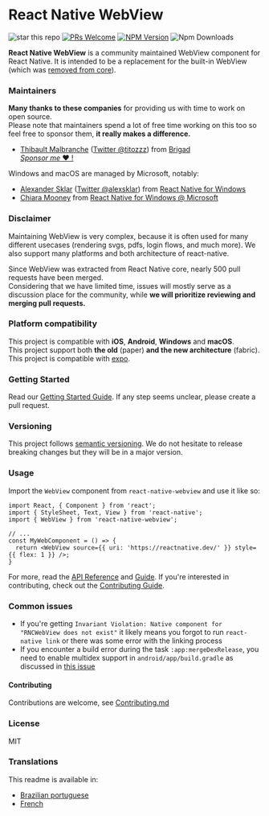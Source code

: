 # React Native WebView

![star this repo](https://img.shields.io/github/stars/react-native-webview/react-native-webview?style=flat-square)
[![PRs Welcome](https://img.shields.io/badge/PRs-welcome-brightgreen.svg?style=flat-square)](http://makeapullrequest.com)
[![NPM Version](https://img.shields.io/npm/v/react-native-webview.svg?style=flat-square)](https://www.npmjs.com/package/react-native-webview)
![Npm Downloads](https://img.shields.io/npm/dm/react-native-webview.svg)

**React Native WebView** is a community maintained WebView component for React Native. It is intended to be a replacement for the built-in WebView (which was [removed from core](https://github.com/react-native-community/discussions-and-proposals/pull/3)).

### Maintainers

**Many thanks to these companies** for providing us with time to work on open source.  
Please note that maintainers spend a lot of free time working on this too so feel free to sponsor them, **it really makes a difference.**

- [Thibault Malbranche](https://github.com/Titozzz) ([Twitter @titozzz](https://twitter.com/titozzz)) from [Brigad](https://www.brigad.co/en-gb/about-us)  
[*Sponsor me* ❤️ !](https://github.com/sponsors/Titozzz)


Windows and macOS are managed by Microsoft, notably:
- [Alexander Sklar](https://github.com/asklar) ([Twitter @alexsklar](https://twitter.com/alexsklar)) from [React Native for Windows](https://microsoft.github.io/react-native-windows/)
- [Chiara Mooney](https://github.com/chiaramooney) from [React Native for Windows @ Microsoft](https://microsoft.github.io/react-native-windows/)

### Disclaimer

Maintaining WebView is very complex, because it is often used for many different usecases (rendering svgs, pdfs, login flows, and much more). We also support many platforms and both architecture of react-native.

Since WebView was extracted from React Native core, nearly 500 pull requests have been merged.  
Considering that we have limited time, issues will mostly serve as a discussion place for the community, while **we will prioritize reviewing and merging pull requests.** 

### Platform compatibility

This project is compatible with **iOS**,  **Android**, **Windows** and **macOS**.  
This project support both **the old** (paper) **and the new architecture** (fabric).  
This project is compatible with [expo](https://docs.expo.dev/versions/latest/sdk/webview/).

### Getting Started

Read our [Getting Started Guide](docs/Getting-Started.md). If any step seems unclear, please create a pull request.

### Versioning

This project follows [semantic versioning](https://semver.org/). We do not hesitate to release breaking changes but they will be in a major version.

### Usage

Import the `WebView` component from `react-native-webview` and use it like so:

```tsx
import React, { Component } from 'react';
import { StyleSheet, Text, View } from 'react-native';
import { WebView } from 'react-native-webview';

// ...
const MyWebComponent = () => {
  return <WebView source={{ uri: 'https://reactnative.dev/' }} style={{ flex: 1 }} />;
}
```

For more, read the [API Reference](./docs/Reference.md) and [Guide](./docs/Guide.md). If you're interested in contributing, check out the [Contributing Guide](./docs/Contributing.md).

### Common issues

- If you're getting `Invariant Violation: Native component for "RNCWebView does not exist"` it likely means you forgot to run `react-native link` or there was some error with the linking process
- If you encounter a build error during the task `:app:mergeDexRelease`, you need to enable multidex support in `android/app/build.gradle` as discussed in [this issue](https://github.com/react-native-webview/react-native-webview/issues/1344#issuecomment-650544648)

#### Contributing

Contributions are welcome, see [Contributing.md](https://github.com/react-native-webview/react-native-webview/blob/master/docs/Contributing.md)

### License

MIT

### Translations

This readme is available in:

- [Brazilian portuguese](docs/README.portuguese.md)
- [French](docs/README.french.md)
